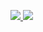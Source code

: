 <p>
  <a href="https://skillicons.dev">
    <img src="https://skillicons.dev/icons?i=html,css,js,react,ts,bootstrap,htmx,php,sass,java,py,jest,mysql,mongodb,nextjs,jquery,nodejs,express,npm,vite,git,windows,linux,arch,neovim,bun,bash,powershell&theme=dark" />

    
  </a>
  <a href="https://skillicons.dev">
    <img src="https://skillicons.dev/icons?i=html,,docker,eclipse,figma,phpstorm,postman,pr,visualstudio,vscode&theme=dark" />
  </a>
</p>

